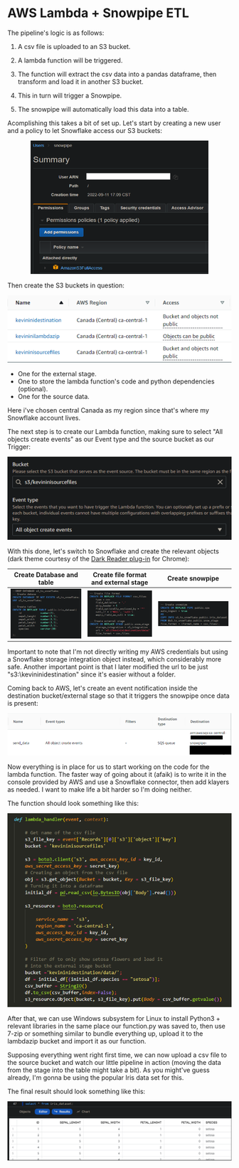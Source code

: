 # AWS Lambda + Snowpipe ETL

The pipeline's logic is as follows:

1. A csv file is uploaded to an S3 bucket.

2. A lambda function will be triggered.

3. The function will extract the csv data into a pandas dataframe, then transform and load it in another S3 bucket.

4. This in turn will trigger a Snowpipe. 

5. The snowpipe will automatically load this data into a table. 

Acomplishing this takes a bit of set up. Let's start by creating a new user and a policy to let Snowflake access our S3 buckets:

<p align="center">
<img src="images/user_policy.png" width="400" height="300">
</p>

Then create the S3 buckets in question:

<p align="center">
<img src="images/aws_buckets.png">
</p>

* One for the external stage.
* One to store the lambda function's code and python dependencies (optional).
* One for the source data.

Here i've chosen central Canada as my region since that's where my Snowflake account lives.

The next step is to create our Lambda function, making sure to select "All objects create events" as our Event type and the source bucket as our Trigger:

<p align="center">
<img src="images/trigger.png">
</p>


With this done, let's switch to Snowflake and create the relevant objects (dark theme courtesy of the [Dark Reader plug-in](https://darkreader.org/) for Chrome):

Create Database and table       |  Create file format and external stage                   |  Create snowpipe
:-------------------------:|:-------------------------:|:-------------------------:
<img src="images/snow_db_table.png">| <img src="images/snow_format_stage.png"> | <img src="images/snowpipe.png">

Important to note that I'm not directly writing my AWS credentials but using a Snowflake storage integration object instead, which considerably more safe. Another important point is that I later modified the url to be just "s3:\\kevininidestination" since it's easier without a folder.

Coming back to AWS, let's create an event notification inside the destination bucket/external stage so that it triggers the snowpipe once data is present:

<p align="center">
<img src="images/stage_trigger.png">
</p>

Now everything is in place for us to start working on the code for the lambda function. The faster way of going about it (afaik) is to write it in the console provided by AWS and use a Snowflake connector, then add klayers as needed. I want to make life a bit harder so I'm doing neither.

The function should look something like this:

<p align="center">
<img src="images/lambda_handler.png">
</p>

After that, we can use Windows subsystem for Linux to install Python3 + relevant libraries in the same place our function.py was saved to, then use 7-zip or something similar to bundle everything up, upload it to the lambdazip bucket and import it as our function.

Supposing everything went right first time, we can now upload a csv file to the source bucket and watch our little pipeline in action (moving the data from the stage into the table might take a bit). As you might've guess already, I'm gonna be using the popular Iris data set for this.

The final result should look something like this:

<p align="center">
<img src="images/fin.png">
</p>

